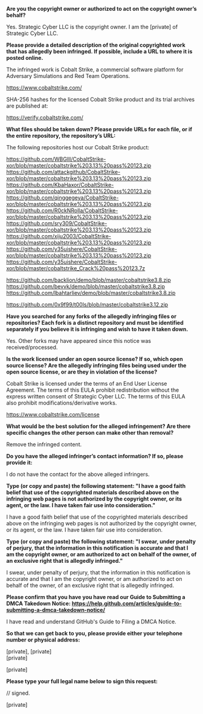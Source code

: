 **Are you the copyright owner or authorized to act on the copyright owner’s behalf?**

Yes. Strategic Cyber LLC is the copyright owner. I am the [private] of Strategic Cyber LLC.

**Please provide a detailed description of the original copyrighted work that has allegedly been infringed. If possible, include a URL to where it is posted online.**

The infringed work is Cobalt Strike, a commercial software platform for Adversary Simulations and Red Team Operations.

https://www.cobaltstrike.com/

SHA-256 hashes for the licensed Cobalt Strike product and its trial archives are published at:

https://verify.cobaltstrike.com/

**What files should be taken down? Please provide URLs for each file, or if the entire repository, the repository’s URL:**

The following repositories host our Cobalt Strike product:

https://github.com/WBGlIl/CobaltStrike-xor/blob/master/cobaltstrike%203.13%20pass%20123.zip
https://github.com/attackgithub/CobaltStrike-xor/blob/master/cobaltstrike%203.13%20pass%20123.zip
https://github.com/KbaHaxor/CobaltStrike-xor/blob/master/cobaltstrike%203.13%20pass%20123.zip
https://github.com/qinggegeya/CobaltStrike-xor/blob/master/cobaltstrike%203.13%20pass%20123.zip
https://github.com/R0ckNRolla/CobaltStrike-xor/blob/master/cobaltstrike%203.13%20pass%20123.zip
https://github.com/sry309/CobaltStrike-xor/blob/master/cobaltstrike%203.13%20pass%20123.zip
https://github.com/xiju2003/CobaltStrike-xor/blob/master/cobaltstrike%203.13%20pass%20123.zip
https://github.com/y35uishere/CobaltStrike-xor/blob/master/cobaltstrike%203.13%20pass%20123.zip
https://github.com/y35uishere/CobaltStrike-xor/blob/master/cobaltstrike_Crack%20pass%20123.7z

https://github.com/backlion/demo/blob/master/cobaltstrike3.8.zip
https://github.com/bevvk/demo/blob/master/cobaltstrike3.8.zip
https://github.com/lbahtarliev/demo/blob/master/cobaltstrike3.8.zip

https://github.com/0x9f99/t00ls/blob/master/cobaltstrike3.12.zip

**Have you searched for any forks of the allegedly infringing files or repositories? Each fork is a distinct repository and must be identified separately if you believe it is infringing and wish to have it taken down.**

Yes. Other forks may have appeared since this notice was received/processed.

**Is the work licensed under an open source license? If so, which open source license? Are the allegedly infringing files being used under the open source license, or are they in violation of the license?**

Cobalt Strike is licensed under the terms of an End User License Agreement. The terms of this EULA prohibit redistribution without the express written consent of Strategic Cyber LLC. The terms of this EULA also prohibit modifications/derivative works.

https://www.cobaltstrike.com/license

**What would be the best solution for the alleged infringement? Are there specific changes the other person can make other than removal?**

Remove the infringed content.

**Do you have the alleged infringer’s contact information? If so, please provide it:**

I do not have the contact for the above alleged infringers.

**Type (or copy and paste) the following statement: "I have a good faith belief that use of the copyrighted materials described above on the infringing web pages is not authorized by the copyright owner, or its agent, or the law. I have taken fair use into consideration."**

I have a good faith belief that use of the copyrighted materials described above on the infringing web pages is not authorized by the copyright owner, or its agent, or the law. I have taken fair use into consideration.

**Type (or copy and paste) the following statement: "I swear, under penalty of perjury, that the information in this notification is accurate and that I am the copyright owner, or am authorized to act on behalf of the owner, of an exclusive right that is allegedly infringed."**

I swear, under penalty of perjury, that the information in this notification is accurate and that I am the copyright owner, or am authorized to act on behalf of the owner, of an exclusive right that is allegedly infringed.

**Please confirm that you have you have read our Guide to Submitting a DMCA Takedown Notice: https://help.github.com/articles/guide-to-submitting-a-dmca-takedown-notice/**

I have read and understand GitHub's Guide to Filing a DMCA Notice.

**So that we can get back to you, please provide either your telephone number or physical address:**

[private], [private]  
[private]  

[private]  

**Please type your full legal name below to sign this request:**

// signed.

[private]  
